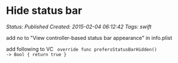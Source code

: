 # Hide status bar

_Status: Published_
_Created: 2015-02-04 06:12:42_
_Tags: swift_

add no to "View controller-based status bar appearance" in info.plist

add following to VC
<code>
override func prefersStatusBarHidden() -> Bool {
        return true
    }
</code>